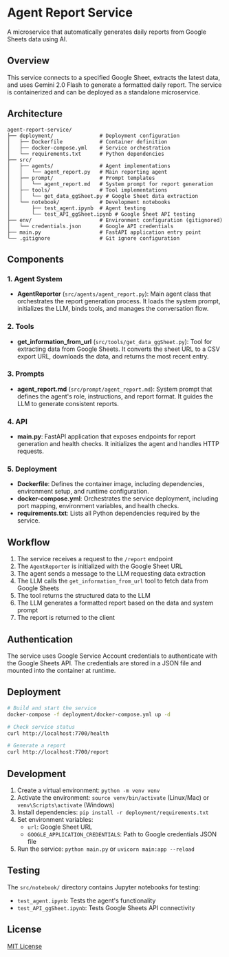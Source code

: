 # Agent Report Service

A microservice that automatically generates daily reports from Google Sheets data using AI.

## Overview

This service connects to a specified Google Sheet, extracts the latest data, and uses Gemini 2.0 Flash to generate a formatted daily report. The service is containerized and can be deployed as a standalone microservice.

## Architecture

```
agent-report-service/
├── deployment/               # Deployment configuration
│   ├── Dockerfile            # Container definition
│   ├── docker-compose.yml    # Service orchestration
│   └── requirements.txt      # Python dependencies
├── src/
│   ├── agents/               # Agent implementations
│   │   └── agent_report.py   # Main reporting agent
│   ├── prompt/               # Prompt templates
│   │   └── agent_report.md   # System prompt for report generation
│   ├── tools/                # Tool implementations
│   │   └── get_data_ggSheet.py # Google Sheet data extraction
│   └── notebook/             # Development notebooks
│       ├── test_agent.ipynb  # Agent testing
│       └── test_API_ggSheet.ipynb # Google Sheet API testing
├── env/                      # Environment configuration (gitignored)
│   └── credentials.json      # Google API credentials
├── main.py                   # FastAPI application entry point
└── .gitignore                # Git ignore configuration
```

## Components

### 1. Agent System

- **AgentReporter** (`src/agents/agent_report.py`): Main agent class that orchestrates the report generation process. It loads the system prompt, initializes the LLM, binds tools, and manages the conversation flow.

### 2. Tools

- **get_information_from_url** (`src/tools/get_data_ggSheet.py`): Tool for extracting data from Google Sheets. It converts the sheet URL to a CSV export URL, downloads the data, and returns the most recent entry.

### 3. Prompts

- **agent_report.md** (`src/prompt/agent_report.md`): System prompt that defines the agent's role, instructions, and report format. It guides the LLM to generate consistent reports.

### 4. API

- **main.py**: FastAPI application that exposes endpoints for report generation and health checks. It initializes the agent and handles HTTP requests.

### 5. Deployment

- **Dockerfile**: Defines the container image, including dependencies, environment setup, and runtime configuration.
- **docker-compose.yml**: Orchestrates the service deployment, including port mapping, environment variables, and health checks.
- **requirements.txt**: Lists all Python dependencies required by the service.

## Workflow

1. The service receives a request to the `/report` endpoint
2. The `AgentReporter` is initialized with the Google Sheet URL
3. The agent sends a message to the LLM requesting data extraction
4. The LLM calls the `get_information_from_url` tool to fetch data from Google Sheets
5. The tool returns the structured data to the LLM
6. The LLM generates a formatted report based on the data and system prompt
7. The report is returned to the client

## Authentication

The service uses Google Service Account credentials to authenticate with the Google Sheets API. The credentials are stored in a JSON file and mounted into the container at runtime.

## Deployment

```bash
# Build and start the service
docker-compose -f deployment/docker-compose.yml up -d

# Check service status
curl http://localhost:7700/health

# Generate a report
curl http://localhost:7700/report
```

## Development

1. Create a virtual environment: `python -m venv venv`
2. Activate the environment: `source venv/bin/activate` (Linux/Mac) or `venv\Scripts\activate` (Windows)
3. Install dependencies: `pip install -r deployment/requirements.txt`
4. Set environment variables:
   - `url`: Google Sheet URL
   - `GOOGLE_APPLICATION_CREDENTIALS`: Path to Google credentials JSON file
5. Run the service: `python main.py` or `uvicorn main:app --reload`

## Testing

The `src/notebook/` directory contains Jupyter notebooks for testing:
- `test_agent.ipynb`: Tests the agent's functionality
- `test_API_ggSheet.ipynb`: Tests Google Sheets API connectivity

## License

[MIT License](LICENSE)